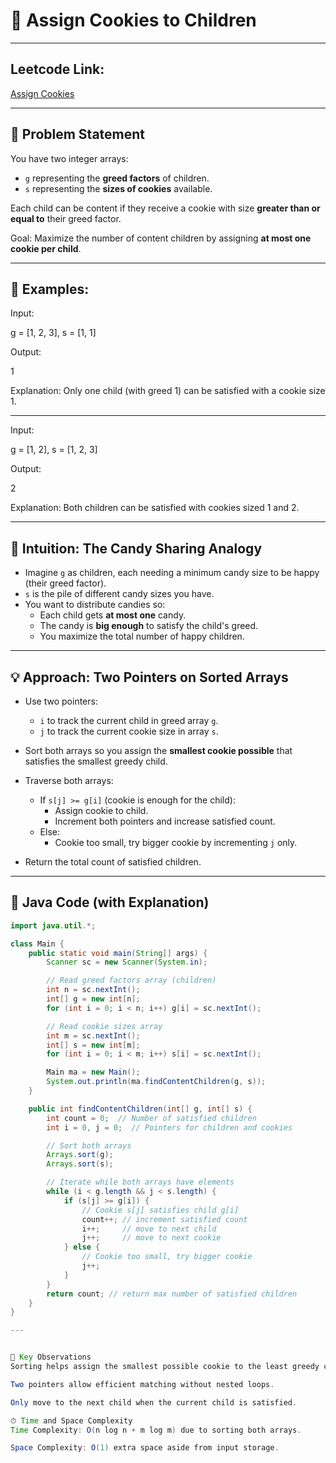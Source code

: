 # 🚀 Assign Cookies to Children

---

## Leetcode Link:
[Assign Cookies](https://leetcode.com/problems/assign-cookies/)

---

## 📜 Problem Statement
You have two integer arrays:
- `g` representing the **greed factors** of children.
- `s` representing the **sizes of cookies** available.

Each child can be content if they receive a cookie with size **greater than or equal to** their greed factor.

Goal: Maximize the number of content children by assigning **at most one cookie per child**.

---

## 🧪 Examples:

Input:

g = [1, 2, 3], s = [1, 1]

Output:

1

Explanation: Only one child (with greed 1) can be satisfied with a cookie size 1.

---

Input:

g = [1, 2], s = [1, 2, 3]

Output:

2

Explanation: Both children can be satisfied with cookies sized 1 and 2.

---

## 🧠 Intuition: The Candy Sharing Analogy

- Imagine `g` as children, each needing a minimum candy size to be happy (their greed factor).
- `s` is the pile of different candy sizes you have.
- You want to distribute candies so:
  - Each child gets **at most one** candy.
  - The candy is **big enough** to satisfy the child's greed.
  - You maximize the total number of happy children.

---

## 💡 Approach: Two Pointers on Sorted Arrays

- Use two pointers:
  - `i` to track the current child in greed array `g`.
  - `j` to track the current cookie size in array `s`.
  
- Sort both arrays so you assign the **smallest cookie possible** that satisfies the smallest greedy child.
  
- Traverse both arrays:
  - If `s[j] >= g[i]` (cookie is enough for the child):
    - Assign cookie to child.
    - Increment both pointers and increase satisfied count.
  - Else:
    - Cookie too small, try bigger cookie by incrementing `j` only.

- Return the total count of satisfied children.

---

## 🔢 Java Code (with Explanation)

```java
import java.util.*;

class Main {
    public static void main(String[] args) {
        Scanner sc = new Scanner(System.in);

        // Read greed factors array (children)
        int n = sc.nextInt();
        int[] g = new int[n];
        for (int i = 0; i < n; i++) g[i] = sc.nextInt();

        // Read cookie sizes array
        int m = sc.nextInt();
        int[] s = new int[m];
        for (int i = 0; i < m; i++) s[i] = sc.nextInt();

        Main ma = new Main();
        System.out.println(ma.findContentChildren(g, s));
    }

    public int findContentChildren(int[] g, int[] s) {
        int count = 0;  // Number of satisfied children
        int i = 0, j = 0;  // Pointers for children and cookies

        // Sort both arrays
        Arrays.sort(g);
        Arrays.sort(s);

        // Iterate while both arrays have elements
        while (i < g.length && j < s.length) {
            if (s[j] >= g[i]) {
                // Cookie s[j] satisfies child g[i]
                count++; // increment satisfied count
                i++;     // move to next child
                j++;     // move to next cookie
            } else {
                // Cookie too small, try bigger cookie
                j++;
            }
        }
        return count; // return max number of satisfied children
    }
}

---


📌 Key Observations
Sorting helps assign the smallest possible cookie to the least greedy child first.

Two pointers allow efficient matching without nested loops.

Only move to the next child when the current child is satisfied.

⏱ Time and Space Complexity
Time Complexity: O(n log n + m log m) due to sorting both arrays.

Space Complexity: O(1) extra space aside from input storage.

